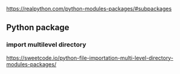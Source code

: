 https://realpython.com/python-modules-packages/#subpackages

## Python package

### import multilevel directory
https://sweetcode.io/python-file-importation-multi-level-directory-modules-packages/




